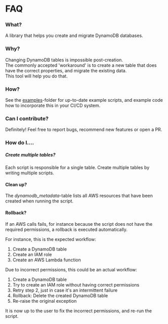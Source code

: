 # FAQ


### What?
A library that helps you create and migrate DynamoDB databases.

### Why?
Changing DynamoDB tables is impossible post-creation.  
The commonly accepted 'workaround' is to create a new table that does have the correct properties, and migrate the existing data.  
This tool will help you do that.

### How?
See the [examples](examples)-folder for up-to-date example scripts, and example code how to incorporate this in your CI/CD system.


### Can I contribute?
Definitely! Feel free to report bugs, recommend new features or open a PR.


### How do I....
##### Create multiple tables?
Each script is responsible for a single table. Create multiple tables by writing multiple scripts.

#### Clean up?
The _dynamodb_metadata_-table lists all AWS resources that have been created when running the script.  

#### Rollback?
If an AWS calls fails, for instance because the script does not have the required permissions, a rollback is executed automatically.  

For instance, this is the expected workflow:
 1. Create a DynamoDB table
 2. Create an IAM role
 3. Create an AWS Lambda function  

Due to incorrect permissions, this could be an actual workflow:
1. Create a DynamoDB table
2. Try to create an IAM role without having correct permissions
3. Retry step 2, just in case it's an intermittent failure
4. Rollback: Delete the created DynamoDB table
5. Re-raise the original exception

It is now up to the user to fix the incorrect permissions, and re-run the script.  

